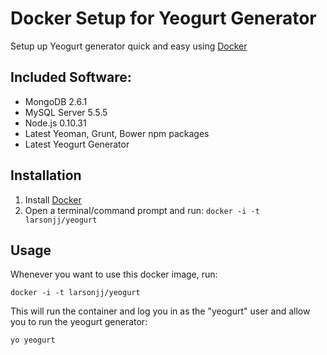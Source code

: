 Docker Setup for Yeogurt Generator
==============

Setup up Yeogurt generator quick and easy using [Docker](https://docker.io)

## Included Software:

- MongoDB 2.6.1
- MySQL Server 5.5.5
- Node.js 0.10.31
- Latest Yeoman, Grunt, Bower npm packages
- Latest Yeogurt Generator

## Installation

1. Install [Docker](https://docs.docker.com/)
2. Open a terminal/command prompt and run: `docker -i -t larsonjj/yeogurt`

## Usage
Whenever you want to use this docker image, run:

```docker -i -t larsonjj/yeogurt```

This will run the container and log you in as the "yeogurt" user and allow you to run the yeogurt generator:

```yo yeogurt```
